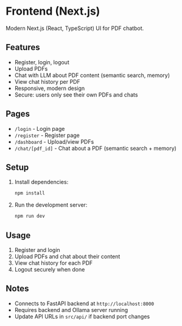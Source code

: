 
# Frontend (Next.js)

Modern Next.js (React, TypeScript) UI for PDF chatbot.

## Features
- Register, login, logout
- Upload PDFs
- Chat with LLM about PDF content (semantic search, memory)
- View chat history per PDF
- Responsive, modern design
- Secure: users only see their own PDFs and chats

## Pages
- `/login` - Login page
- `/register` - Register page
- `/dashboard` - Upload/view PDFs
- `/chat/[pdf_id]` - Chat about a PDF (semantic search + memory)

## Setup
1. Install dependencies:
   ```powershell
   npm install
   ```
2. Run the development server:
   ```powershell
   npm run dev
   ```

## Usage
1. Register and login
2. Upload PDFs and chat about their content
3. View chat history for each PDF
4. Logout securely when done

## Notes
- Connects to FastAPI backend at `http://localhost:8000`
- Requires backend and Ollama server running
- Update API URLs in `src/api/` if backend port changes
